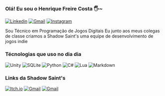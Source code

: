 ### Olá! Eu sou o Henrique Freire Costa 🖐~

[![Linkedin](https://img.shields.io/badge/LinkedIn-0077B5?style=for-the-badge&logo=linkedin&logoColor=white
)](https://www.linkedin.com/in/henrique-freire-costa-679a852b7/)
[![Gmail](https://img.shields.io/badge/Gmail-D14836?style=for-the-badge&logo=gmail&logoColor=white
)](contato.henriquefreirecosta@gmail.com
)
[![Instagram](https://img.shields.io/badge/Instagram-E4405F?style=for-the-badge&logo=instagram&logoColor=white
)](https://www.instagram.com/rique_gamer500/)

Sou Técnico em Programação de Jogos Digitais
 Eu junto aos meus colegas de classe criamos a Shadow Saint's uma equipe de desenvolvimento de jogos indie

### Técnologias que uso no dia dia
![Unity](https://img.shields.io/badge/Unity-100000?style=for-the-badge&logo=unity&logoColor=white)
![SQLite](https://img.shields.io/badge/SQLite-07405E?style=for-the-badge&logo=sqlite&logoColor=white)
![Python](https://img.shields.io/badge/Python-3776AB?style=for-the-badge&logo=python&logoColor=white
)
![C#](https://img.shields.io/badge/C%23-239120?style=for-the-badge&logo=c-sharp&logoColor=white)
![Lua](https://img.shields.io/badge/Lua-2C2D72?style=for-the-badge&logo=lua&logoColor=white)
![Markdown](https://img.shields.io/badge/Markdown-000000?style=for-the-badge&logo=markdown&logoColor=white
)

### Links da Shadow Saint's

[![Itch.io](https://img.shields.io/badge/Itch.io-FA5C5C?style=for-the-badge&logo=itchdotio&logoColor=white
)](https://shadow-saints.itch.io/)
[![Gmail](https://img.shields.io/badge/Gmail-D14836?style=for-the-badge&logo=gmail&logoColor=white)](shadowsaints.contato@gmail.com)
[![Gmail](https://img.shields.io/badge/GitHub-100000?style=for-the-badge&logo=github&logoColor=white)](https://github.com/Shadow-Saints)
